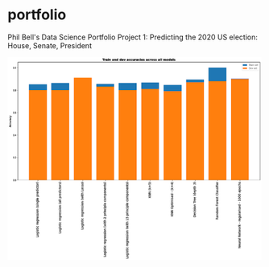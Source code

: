 # portfolio
Phil Bell's Data Science Portfolio
Project 1: Predicting the 2020 US election: House, Senate, President

![](/images/Graph%20of%20Predictors.png)
